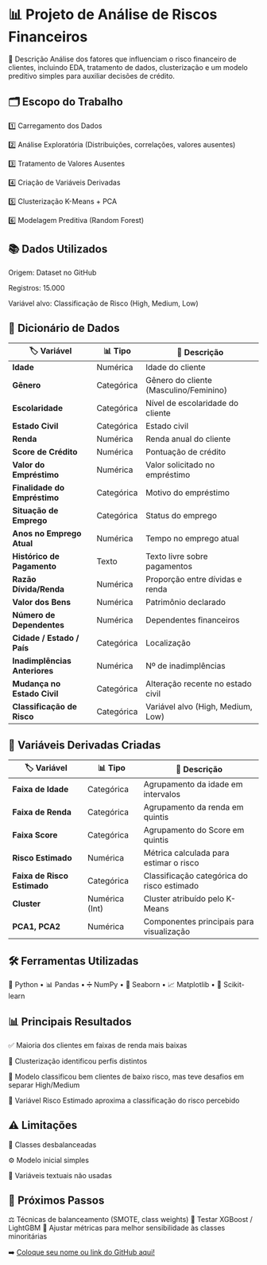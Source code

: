 # 📊 Projeto de Análise de Riscos Financeiros
📌 Descrição
Análise dos fatores que influenciam o risco financeiro de clientes, incluindo EDA, tratamento de dados, clusterização e um modelo preditivo simples para auxiliar decisões de crédito.

## 🗂️ Escopo do Trabalho

1️⃣ Carregamento dos Dados

2️⃣ Análise Exploratória (Distribuições, correlações, valores ausentes)

3️⃣ Tratamento de Valores Ausentes

4️⃣ Criação de Variáveis Derivadas

5️⃣ Clusterização K-Means + PCA

6️⃣ Modelagem Preditiva (Random Forest)


## 📚 Dados Utilizados

Origem: Dataset no GitHub

Registros: 15.000

Variável alvo: Classificação de Risco (High, Medium, Low)

## 📖 Dicionário de Dados

| 🏷️ Variável                  | 📊 Tipo    | 📝 Descrição                           |
| ----------------------------- | ---------- | -------------------------------------- |
| **Idade**                     | Numérica   | Idade do cliente                       |
| **Gênero**                    | Categórica | Gênero do cliente (Masculino/Feminino) |
| **Escolaridade**              | Categórica | Nível de escolaridade do cliente       |
| **Estado Civil**              | Categórica | Estado civil                           |
| **Renda**                     | Numérica   | Renda anual do cliente                 |
| **Score de Crédito**          | Numérica   | Pontuação de crédito                   |
| **Valor do Empréstimo**       | Numérica   | Valor solicitado no empréstimo         |
| **Finalidade do Empréstimo**  | Categórica | Motivo do empréstimo                   |
| **Situação de Emprego**       | Categórica | Status do emprego                      |
| **Anos no Emprego Atual**     | Numérica   | Tempo no emprego atual                 |
| **Histórico de Pagamento**    | Texto      | Texto livre sobre pagamentos           |
| **Razão Dívida/Renda**        | Numérica   | Proporção entre dívidas e renda        |
| **Valor dos Bens**            | Numérica   | Patrimônio declarado                   |
| **Número de Dependentes**     | Numérica   | Dependentes financeiros                |
| **Cidade / Estado / País**    | Categórica | Localização                            |
| **Inadimplências Anteriores** | Numérica   | Nº de inadimplências                   |
| **Mudança no Estado Civil**   | Categórica | Alteração recente no estado civil      |
| **Classificação de Risco**    | Categórica | Variável alvo (High, Medium, Low)      |


## 🧪 Variáveis Derivadas Criadas

| 🏷️ Variável                | 📊 Tipo        | 📝 Descrição                               |
| --------------------------- | -------------- | ------------------------------------------ |
| **Faixa de Idade**          | Categórica     | Agrupamento da idade em intervalos         |
| **Faixa de Renda**          | Categórica     | Agrupamento da renda em quintis            |
| **Faixa Score**             | Categórica     | Agrupamento do Score em quintis            |
| **Risco Estimado**          | Numérica       | Métrica calculada para estimar o risco     |
| **Faixa de Risco Estimado** | Categórica     | Classificação categórica do risco estimado |
| **Cluster**                 | Numérica (Int) | Cluster atribuído pelo K-Means             |
| **PCA1, PCA2**              | Numérica       | Componentes principais para visualização   |


## 🛠️ Ferramentas Utilizadas

🐍 Python • 📊 Pandas • ➗ NumPy • 🎨 Seaborn • 📈 Matplotlib • 🤖 Scikit-learn


## 📊 Principais Resultados

✅ Maioria dos clientes em faixas de renda mais baixas

👥 Clusterização identificou perfis distintos

🎯 Modelo classificou bem clientes de baixo risco, mas teve desafios em separar High/Medium

🔎 Variável Risco Estimado aproxima a classificação do risco percebido

## ⚠️ Limitações

🔀 Classes desbalanceadas

⚙️ Modelo inicial simples

📝 Variáveis textuais não usadas


## 🔎 Próximos Passos

⚖️ Técnicas de balanceamento (SMOTE, class weights)
🚀 Testar XGBoost / LightGBM
🧠 Ajustar métricas para melhor sensibilidade às classes minoritárias


➡️ [Coloque seu nome ou link do GitHub aqui!](https://colab.research.google.com/drive/15Ow5hD8SNo944awpg6JslgPyE3wPhnEo?usp=sharing)
